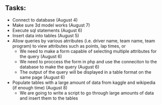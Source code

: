 ## Tasks:
- Connect to database (August 4)
- Make sure 3d model works (August 7)
- Execute sql statements (August 6)
- Insert data into tables (August 5)
- Allow queries by various atrributes (i.e. driver name, team name, team program) to view attributes such as points, lap times, or 
  - We need to make a form capable of selecting multiple attributes for the query (August 6)
  - We need to proccess the form in php and use the conneciton to the database to make the query (August 6)
  - The output of the query will be displayed in a table format on the same page (August 6)
- Populate tables with a large amount of data from kaggle and wikipedia (if enough time) (August 8)
  - We are going to write a script to go through large amounts of data and insert them to the tables 
